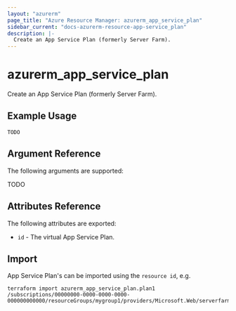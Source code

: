 ```yaml
---
layout: "azurerm"
page_title: "Azure Resource Manager: azurerm_app_service_plan"
sidebar_current: "docs-azurerm-resource-app-service_plan"
description: |-
  Create an App Service Plan (formerly Server Farm).
---
```


# azurerm\_app\_service\_plan

Create an App Service Plan (formerly Server Farm).

## Example Usage

```
TODO
```

## Argument Reference

The following arguments are supported:

TODO

## Attributes Reference

The following attributes are exported:

* `id` - The virtual App Service Plan.


## Import

App Service Plan's can be imported using the `resource id`, e.g.

```
terraform import azurerm_app_service_plan.plan1 /subscriptions/00000000-0000-0000-0000-000000000000/resourceGroups/mygroup1/providers/Microsoft.Web/serverfarms/plan1
```
